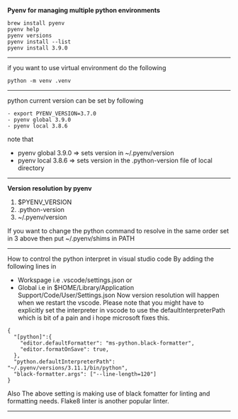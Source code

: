 <b>Pyenv for managing multiple python environments</b>

```
brew install pyenv
pyenv help
pyenv versions
pyenv install --list
pyenv install 3.9.0
```
----
if you want to use virtual environment do the following
```
python -m venv .venv
```

----
python current version can be set by following 

```
- export PYENV_VERSION=3.7.0
- pyenv global 3.9.0
- pyenv local 3.8.6
```

note that
* pyenv global 3.9.0 => sets version in ~/.pyenv/version
* pyenv local 3.8.6 => sets version in the .python-version file of local directory

-----
<b>Version resolution by pyenv</b>

1. $PYENV_VERSION
2. .python-version
3. ~/.pyenv/version


If you want to change the python command to resolve in the same order set in 3 above then put ~/.pyenv/shims in PATH

-------
How to control the python interpret in visual studio code
By adding the following lines in
* Workspage i.e .vscode/settings.json or
* Global i.e in $HOME/Library/Application Support/Code/User/Settings.json
Now version resolution will happen when we restart the vscode. Please note that you might have to explicitly set the interpreter in vscode to use the defaultInterpreterPath which is bit of a pain and i hope microsoft fixes this.
```
{
  "[python]":{
    "editor.defaultFormatter": "ms-python.black-formatter",
    "editor.formatOnSave": true,
  },
  "python.defaultInterpreterPath": "~/.pyenv/versions/3.11.1/bin/python",
  "black-formatter.args": ["--line-length=120"]
}
```

Also The above setting is making use of black fomatter for linting and formatting needs. Flake8 linter is another popular linter.

----

